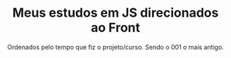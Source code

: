 <h1 align="center">Meus estudos em JS direcionados ao Front</h1>
<p align="center">Ordenados pelo tempo que fiz o projeto/curso. Sendo o 001 o mais antigo.</p>

